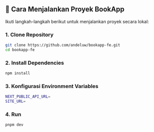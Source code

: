 ## 🚀 Cara Menjalankan Proyek BookApp

Ikuti langkah-langkah berikut untuk menjalankan proyek secara lokal:

### 1. Clone Repository

```bash
git clone https://github.com/andeluw/bookapp-fe.git
cd bookapp-fe
```

### 2. Install Dependencies

```bash
npm install
```

### 3. Konfigurasi Environment Variables

```bash
NEXT_PUBLIC_API_URL=
SITE_URL=
```

### 4. Run

```bash
pnpm dev
```

